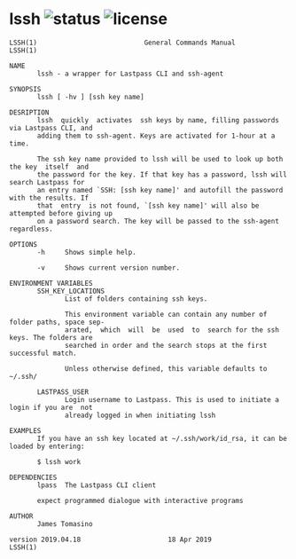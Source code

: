 # lssh ![status](https://travis-ci.com/jamestomasino/lssh.svg?branch=master) ![license](https://img.shields.io/badge/license-GPL3-blue.svg?style=flat-square)

    LSSH(1)                           General Commands Manual                          LSSH(1)

    NAME
           lssh - a wrapper for Lastpass CLI and ssh-agent

    SYNOPSIS
           lssh [ -hv ] [ssh key name]

    DESRIPTION
           lssh  quickly  activates  ssh keys by name, filling passwords via Lastpass CLI, and
           adding them to ssh-agent. Keys are activated for 1-hour at a time.

           The ssh key name provided to lssh will be used to look up both the key  itself  and
           the password for the key. If that key has a password, lssh will search Lastpass for
           an entry named `SSH: [ssh key name]' and autofill the password with the results. If
           that  entry  is not found, `[ssh key name]' will also be attempted before giving up
           on a password search. The key will be passed to the ssh-agent regardless.

    OPTIONS
           -h     Shows simple help.

           -v     Shows current version number.

    ENVIRONMENT VARIABLES
           SSH_KEY_LOCATIONS
                  List of folders containing ssh keys.

                  This environment variable can contain any number of folder paths, space sep‐
                  arated,  which  will  be  used  to  search for the ssh keys. The folders are
                  searched in order and the search stops at the first successful match.

                  Unless otherwise defined, this variable defaults to ~/.ssh/

           LASTPASS_USER
                  Login username to Lastpass. This is used to initiate a login if you are  not
                  already logged in when initiating lssh

    EXAMPLES
           If you have an ssh key located at ~/.ssh/work/id_rsa, it can be loaded by entering:

           $ lssh work

    DEPENDENCIES
           lpass  The Lastpass CLI client

           expect programmed dialogue with interactive programs

    AUTHOR
           James Tomasino

    version 2019.04.18                      18 Apr 2019                                LSSH(1)
